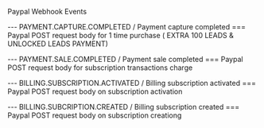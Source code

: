 Paypal Webhook Events

--- PAYMENT.CAPTURE.COMPLETED / Payment capture completed === Paypal POST request body for 1 time purchase ( EXTRA 100 LEADS & UNLOCKED LEADS PAYMENT)

--- PAYMENT.SALE.COMPLETED / Payment sale completed === Paypal POST request body for subscription transactions charge

--- BILLING.SUBSCRIPTION.ACTIVATED / Billing subscription activated === Paypal POST request body on subscription activation

--- BILLING.SUBCRIPTION.CREATED / Billing subscription created === Paypal POST request body on subscription creationg
